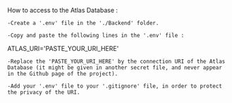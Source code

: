 How to access to the Atlas Database :

    -Create a '.env' file in the './Backend' folder.
    
    -Copy and paste the following lines in the '.env' file :

ATLAS_URI='PASTE_YOUR_URI_HERE'

    -Replace the 'PASTE_YOUR_URI_HERE' by the connection URI of the Atlas Database (it might be given in another secret file, and never appear in the Github page of the project).

    -Add your '.env' file to your '.gitignore' file, in order to protect the privacy of the URI.